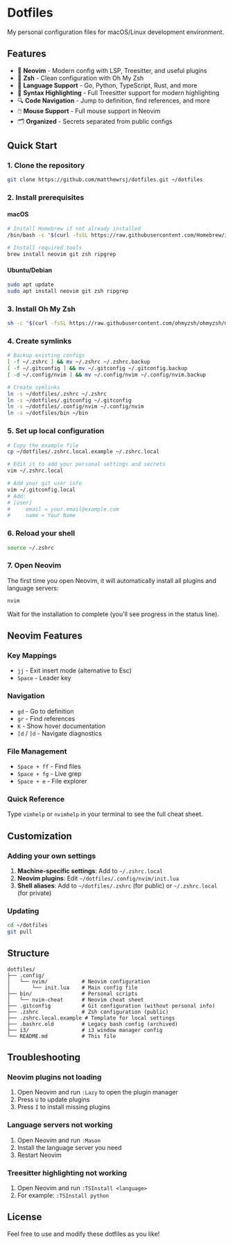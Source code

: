 # Dotfiles

My personal configuration files for macOS/Linux development environment.

## Features

- 🚀 **Neovim** - Modern config with LSP, Treesitter, and useful plugins
- 🐚 **Zsh** - Clean configuration with Oh My Zsh
- 🔧 **Language Support** - Go, Python, TypeScript, Rust, and more
- 🎨 **Syntax Highlighting** - Full Treesitter support for modern highlighting
- 🔍 **Code Navigation** - Jump to definition, find references, and more
- 🖱️ **Mouse Support** - Full mouse support in Neovim
- 🗂️ **Organized** - Secrets separated from public configs

## Quick Start

### 1. Clone the repository

```bash
git clone https://github.com/matthewrsj/dotfiles.git ~/dotfiles
```

### 2. Install prerequisites

#### macOS
```bash
# Install Homebrew if not already installed
/bin/bash -c "$(curl -fsSL https://raw.githubusercontent.com/Homebrew/install/HEAD/install.sh)"

# Install required tools
brew install neovim git zsh ripgrep
```

#### Ubuntu/Debian
```bash
sudo apt update
sudo apt install neovim git zsh ripgrep
```

### 3. Install Oh My Zsh

```bash
sh -c "$(curl -fsSL https://raw.githubusercontent.com/ohmyzsh/ohmyzsh/master/tools/install.sh)"
```

### 4. Create symlinks

```bash
# Backup existing configs
[ -f ~/.zshrc ] && mv ~/.zshrc ~/.zshrc.backup
[ -f ~/.gitconfig ] && mv ~/.gitconfig ~/.gitconfig.backup
[ -d ~/.config/nvim ] && mv ~/.config/nvim ~/.config/nvim.backup

# Create symlinks
ln -s ~/dotfiles/.zshrc ~/.zshrc
ln -s ~/dotfiles/.gitconfig ~/.gitconfig
ln -s ~/dotfiles/.config/nvim ~/.config/nvim
ln -s ~/dotfiles/bin ~/bin
```

### 5. Set up local configuration

```bash
# Copy the example file
cp ~/dotfiles/.zshrc.local.example ~/.zshrc.local

# Edit it to add your personal settings and secrets
vim ~/.zshrc.local

# Add your git user info
vim ~/.gitconfig.local
# Add:
# [user]
#     email = your.email@example.com
#     name = Your Name
```

### 6. Reload your shell

```bash
source ~/.zshrc
```

### 7. Open Neovim

The first time you open Neovim, it will automatically install all plugins and language servers:

```bash
nvim
```

Wait for the installation to complete (you'll see progress in the status line).

## Neovim Features

### Key Mappings

- `jj` - Exit insert mode (alternative to Esc)
- `Space` - Leader key

### Navigation
- `gd` - Go to definition
- `gr` - Find references
- `K` - Show hover documentation
- `[d` / `]d` - Navigate diagnostics

### File Management
- `Space + ff` - Find files
- `Space + fg` - Live grep
- `Space + e` - File explorer

### Quick Reference

Type `vimhelp` or `nvimhelp` in your terminal to see the full cheat sheet.

## Customization

### Adding your own settings

1. **Machine-specific settings**: Add to `~/.zshrc.local`
2. **Neovim plugins**: Edit `~/dotfiles/.config/nvim/init.lua`
3. **Shell aliases**: Add to `~/dotfiles/.zshrc` (for public) or `~/.zshrc.local` (for private)

### Updating

```bash
cd ~/dotfiles
git pull
```

## Structure

```
dotfiles/
├── .config/
│   └── nvim/           # Neovim configuration
│       └── init.lua    # Main config file
├── bin/                # Personal scripts
│   └── nvim-cheat      # Neovim cheat sheet
├── .gitconfig          # Git configuration (without personal info)
├── .zshrc              # Zsh configuration (public)
├── .zshrc.local.example # Template for local settings
├── .bashrc.old         # Legacy bash config (archived)
├── i3/                 # i3 window manager config
└── README.md           # This file
```

## Troubleshooting

### Neovim plugins not loading

1. Open Neovim and run `:Lazy` to open the plugin manager
2. Press `U` to update plugins
3. Press `I` to install missing plugins

### Language servers not working

1. Open Neovim and run `:Mason`
2. Install the language server you need
3. Restart Neovim

### Treesitter highlighting not working

1. Open Neovim and run `:TSInstall <language>`
2. For example: `:TSInstall python`

## License

Feel free to use and modify these dotfiles as you like!
